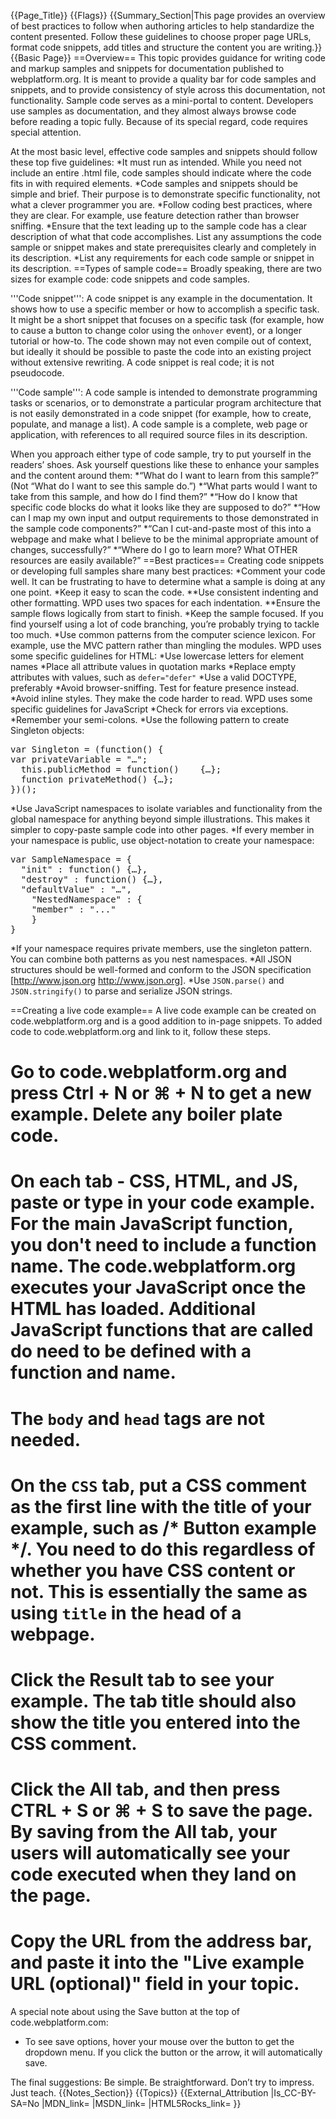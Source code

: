 {{Page_Title}}
{{Flags}}
{{Summary_Section|This page provides an overview of best practices to follow when authoring articles to help standardize the content presented. Follow these guidelines to choose proper page URLs, format code snippets, add titles and structure the content you are writing.}}
{{Basic Page}}
==Overview==
This topic provides guidance for writing code and markup samples and snippets for documentation published to webplatform.org. It is meant to provide a quality bar for code samples and snippets, and to provide consistency of style across this documentation, not functionality. 
Sample code serves as a mini-portal to content. Developers use samples as documentation, and they almost always browse code before reading a topic fully. Because of its special regard, code requires special attention.

At the most basic level, effective code samples and snippets should follow these top five guidelines:
*It must run as intended. While you need not include an entire .html file, code samples should indicate where the code fits in with required elements. 
*Code samples and snippets should be simple and brief. Their purpose is to demonstrate specific functionality, not what a clever programmer you are. 
*Follow coding best practices, where they are clear. For example, use feature detection rather than browser sniffing. 
*Ensure that the text leading up to the sample code has a clear description of what that code accomplishes. List any assumptions the code sample or snippet makes and state prerequisites clearly and completely in its description. 
*List any requirements for each code sample or snippet in its description. 
==Types of sample code==
Broadly speaking, there are two sizes for example code: code snippets and code samples. 

'''Code snippet''': A code snippet is any example in the documentation. It shows how to use a specific member or how to accomplish a specific task. It might be a short snippet that focuses on a specific task (for example, how to cause a button to change color using the <code>onhover</code> event), or a longer tutorial or how-to. The code shown may not even compile out of context, but ideally it should be possible to paste the code into an existing project without extensive rewriting. A code snippet is real code; it is not pseudocode.

'''Code sample''': A code sample is intended to demonstrate programming tasks or scenarios, or to demonstrate a particular program architecture that is not easily demonstrated in a code snippet (for example, how to create, populate, and manage a list). A code sample is a complete, web page or application, with references to all required source files in its description.

When you approach either type of code sample, try to put yourself in the readers’ shoes. Ask yourself questions like these to enhance your samples and the content around them:
*“What do I want to learn from this sample?” (Not “What do I want to see this sample do.”)
*“What parts would I want to take from this sample, and how do I find them?”
*“How do I know that specific code blocks do what it looks like they are supposed to do?”
*“How can I map my own input and output requirements to those demonstrated in the sample code components?”
*“Can I cut-and-paste most of this into a webpage and make what I believe to be the minimal appropriate amount of changes, successfully?”
*“Where do I go to learn more? What OTHER resources are easily available?” 
==Best practices==
Creating code snippets or developing full samples share many best practices:
*Comment your code well. It can be frustrating to have to determine what a sample is doing at any one point.
*Keep it easy to scan the code. 
**Use consistent indenting and other formatting. WPD uses two spaces for each indentation. 
**Ensure the sample flows logically from start to finish.
*Keep the sample focused. If you find yourself using a lot of code branching, you’re probably trying to tackle too much.
*Use common patterns from the computer science lexicon. For example, use the MVC pattern rather than mingling the modules.
WPD uses some specific guidelines for HTML:
*Use lowercase letters for element names
*Place all attribute values in quotation marks
*Replace empty attributes with values, such as <code>defer="defer"</code>
*Use a valid DOCTYPE, preferably <code><!DOCTYPE html></code>
*Avoid browser-sniffing. Test for feature presence instead.
*Avoid inline styles. They make the code harder to read.
WPD uses some specific guidelines for JavaScript
*Check for errors via exceptions. 
*Remember your semi-colons.
*Use the following pattern to create Singleton objects:
<pre>var Singleton = (function() {
var privateVariable = "…";
  this.publicMethod = function()	{…};
  function privateMethod() {…};
})();</pre>
*Use JavaScript namespaces to isolate variables and functionality from the global namespace for anything beyond simple illustrations.  This makes it simpler to copy-paste sample code into other pages.
*If every member in your namespace is public, use object-notation to create your namespace:
<pre>var SampleNamespace = {
  "init" : function() {…},
  "destroy" : function() {…},
  "defaultValue" : "…",
    "NestedNamespace" : {
    "member" : "..."
    }
}</pre>
*If your namespace requires private members, use the singleton pattern. You can combine both patterns as you nest namespaces.
*All JSON structures should be well-formed and conform to the JSON specification [http://www.json.org http://www.json.org].
*Use <code>JSON.parse()</code> and <code>JSON.stringify()</code> to parse and serialize JSON strings.

==Creating a live code example==
A live code example can be created on code.webplatform.org and is a good addition to in-page snippets. To added code to code.webplatform.org and link to it, follow these steps. 

# Go to code.webplatform.org and press Ctrl + N or ⌘ + N to get a new example. Delete any boiler plate code.  
# On each tab - CSS, HTML, and JS, paste or type in your code example. For the main JavaScript function, you don't need to include a function name. The code.webplatform.org executes your JavaScript once the HTML has loaded. Additional JavaScript functions that are called do need to be defined with a function and name. 
# The <code>body</code> and <code>head</code> tags are not needed.
# On the <code>CSS</code> tab, put a CSS comment as the first line with the title of your example, such as /* Button example */. You need to do this regardless of whether you have CSS content or not. This is essentially the same as using <code>title</code> in the head of a webpage. 
# Click the Result tab to see your example. The tab title should also show the title you entered into the CSS comment. 
# Click the All tab, and then press CTRL + S or ⌘ + S to save the page. By saving from the All tab, your users will automatically see your code executed when they land on the page. 
# Copy the URL from the address bar, and paste it into the "Live example URL (optional)" field in your topic. 

A special note about using the Save button at the top of code.webplatform.com:
* To see save options, hover your mouse over the button to get the dropdown menu. If you click the button or the arrow, it will automatically save. 

The final suggestions: Be simple. Be straightforward. Don’t try to impress. Just teach.
{{Notes_Section}}
{{Topics}}
{{External_Attribution
|Is_CC-BY-SA=No
|MDN_link=
|MSDN_link=
|HTML5Rocks_link=
}}